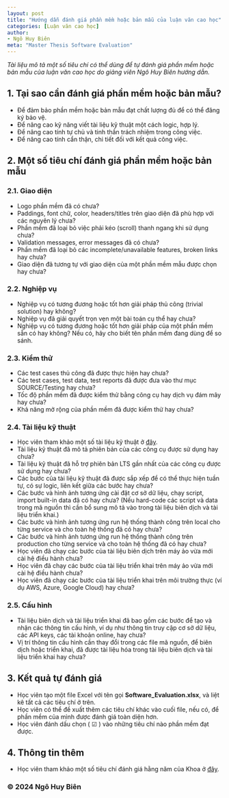 ```yaml
---
layout: post
title: "Hướng dẫn đánh giá phần mềm hoặc bản mẫu của luận văn cao học"
categories: [Luận văn cao học]
author:
- Ngô Huy Biên
meta: "Master Thesis Software Evaluation"
---
```

_Tài liệu mô tả một số tiêu chí có thể dùng để tự đánh giá phần mềm hoặc bản mẫu của luận văn cao học do giảng viên Ngô Huy Biên hướng dẫn._

## 1.	Tại sao cần đánh giá phần mềm hoặc bản mẫu?
* Để đảm bảo phần mềm hoặc bản mẫu đạt chất lượng đủ để có thể đăng ký bảo vệ.
* Để nâng cao kỹ năng viết tài liệu kỹ thuật một cách logic, hợp lý.
* Để nâng cao tính tự chủ và tinh thần trách nhiệm trong công việc.
*	Để nâng cao tính cẩn thận, chi tiết đối với kết quả công việc.

## 2.	Một số tiêu chí đánh giá phần mềm hoặc bản mẫu

### 2.1. Giao diện
* Logo phần mềm đã có chưa?
* Paddings, font chữ, color, headers/titles trên giao diện đã phù hợp với các nguyên lý chưa?
* Phần mềm đã loại bỏ việc phải kéo (scroll) thanh ngang khi sử dụng chưa?
* Validation messages, error messages đã có chưa?
* Phần mềm đã loại bỏ các incomplete/unavailable features, broken links hay chưa?
* Giao diện đã tương tự với giao diện của một phần mềm mẫu được chọn hay chưa?

### 2.2. Nghiệp vụ
* Nghiệp vụ có tương đương hoặc tốt hơn giải pháp thủ công (trivial solution) hay không?
* Nghiệp vụ đã giải quyết trọn vẹn một bài toán cụ thể hay chưa?
* Nghiệp vụ có tương đương hoặc tốt hơn giải pháp của một phần mềm sẵn có hay không? Nếu có, hãy cho biết tên phần mềm đang dùng để so sánh.

### 2.3. Kiểm thử
* Các test cases thủ công đã được thực hiện hay chưa?
* Các test cases, test data, test reports đã được đưa vào thư mục SOURCE/Testing hay chưa?
* Tốc độ phần mềm đã được kiểm thử bằng công cụ hay dịch vụ đám mây hay chưa?
* Khả năng mở rộng của phần mềm đã được kiểm thử hay chưa?

### 2.4. Tài liệu kỹ thuật
* Học viên tham khảo một số tài liệu kỹ thuật ở <a target = "_blank" href = "https://bit.ly/3IMkWa4">đây</a>.
* Tài liệu kỹ thuật đã mô tả phiên bản của các công cụ được sử dụng hay chưa?
* Tài liệu kỹ thuật đã hỗ trợ phiên bản LTS gần nhất của các công cụ được sử dụng hay chưa?
* Các bước của tài liệu kỹ thuật đã được sắp xếp để có thể thực hiện tuần tự, có sự logic, liên kết giữa các bước hay chưa?
* Các bước và hình ảnh tương ứng cài đặt cơ sở dữ liệu, chạy script, import built-in data đã có hay chưa? (Nếu hard-code các script và data trong mã nguồn thì cần bổ sung mô tả vào trong tài liệu biên dịch và tài liệu triển khai.)
* Các bước và hình ảnh tương ứng run hệ thống thành công trên local cho từng service và cho toàn hệ thống đã có hay chưa?
* Các bước và hình ảnh tương ứng run hệ thống thành công trên production cho từng service và cho toàn hệ thống đã có hay chưa?
* Học viên đã chạy các bước của tài liệu biên dịch trên máy ảo vừa mới cài hệ điều hành chưa?
* Học viên đã chạy các bước của tài liệu triển khai trên máy ảo vừa mới cài hệ điều hành chưa?
* Học viên đã chạy các bước của tài liệu triển khai trên môi trường thực (ví dụ AWS, Azure, Google Cloud) hay chưa?

### 2.5. Cấu hình
* Tài liệu biên dịch và tài liệu triển khai đã bao gồm các bước để tạo và nhận các thông tin cấu hình, ví dụ như thông tin truy cập cơ sở dữ liệu, các API keys, các tài khoản online, hay chưa?
* Vị trí thông tin cấu hình cần thay đổi trong các file mã nguồn, để biên dịch hoặc triển khai, đã được tài liệu hóa trong tài liệu biên dịch và tài liệu triển khai hay chưa?

## 3.	Kết quả tự đánh giá
* Học viên tạo một file Excel với tên gọi **Software_Evaluation.xlsx**, và liệt kê tất cả các tiêu chí ở trên.
* Học viên có thể đề xuất thêm các tiêu chí khác vào cuối file, nếu có, để phần mềm của mình được đánh giá toàn diện hơn.
* Học viên đánh dấu chọn ( ☑ ) vào những tiêu chí nào phần mềm đạt được.

## 4.	Thông tin thêm
* Học viên tham khảo một số tiêu chí đánh giá hằng năm của Khoa ở <a target = "_blank" href = "https://bit.ly/3JECzJ6">đây</a>.

### &copy; 2024 Ngô Huy Biên
